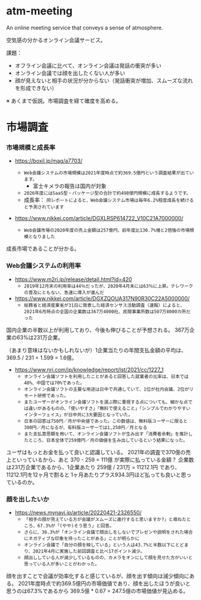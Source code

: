 # atm-meeting
An online meeting service that conveys a sense of atmosphere.

空気感の分かるオンライン会議サービス。

課題：
* オフライン会議に比べて、オンライン会議は発話の衝突が多い
* オンライン会議では顔を出したくない人が多い
* 顔が見えないと相手の状況が分からない（発話衝突が増加、スムーズな流れを形成できない）

※ あくまで仮説。市場調査を経て確度を高める。

# 市場調査

### 市場規模と成長率

* https://boxil.jp/mag/a7703/
  * `Web会議システムの市場規模は2021年度時点で約369.5億円という調査結果が出ています。`
    * 富士キメラの報告は国内が対象
  * `2026年度にはSaaS型・パッケージ型の合計で約498億円規模に成長するようです。`
  * 成長率： `同レポートによると、Web会議システム市場は毎年6.2%程度成長を続けると予測されています`

* https://www.nikkei.com/article/DGXLRSP614722_V10C21A7000000/
  * `Web会議市場の2020年度の売上金額は257億円、前年度比130.7%増と2倍強の市場規模となりました`

成長市場であることが分かる。
  
### Web会議システムの利用率

* https://www.m2ri.jp/release/detail.html?id=420
  * `2019年12月末の利用率は44％だったが、2020年4月末には63％に上昇。テレワークの普及にともない、急速に導入が進んだ`
* https://www.nikkei.com/article/DGXZQOUA317N90R30C22A5000000/
  * `総務省と経済産業省が31日に発表した経済センサス活動調査（速報）によると、2021年6月時点の全国の企業数は367万4000社、民間事業所数は507万8000カ所だった`

国内企業の半数以上が利用しており、今後も伸びることが予想される。
367万企業の63%は231万企業。

（あまり意味はないかもしれないが）1企業当たりの年間支払金額の平均は、369.5 / 231 = 1.599 = 1.6億。

* https://www.nri.com/jp/knowledge/report/lst/2021/cc/1227_1
  * `オンライン会議ソフトを利用したことがあると回答した就業者の比率は、日本では48%、中国では70%であった。`
  * `オンライン会議ソフトの主要な用途は日中で共通していて、1位が社内会議、2位がリモート研修であった。`
  * `またユーザーがオンライン会議ソフトを選ぶ際に重視する点についても、細かな点では違いがあるものの、「使いやすさ」「無料で使えること」「シンプルでわかりやすいインターフェイス」が日中共に3大要因となっていた。`
  * `日本の回答は750円／月が中央値であった。この数値は、無料版ユーザーに限ると300円／月になるが、有料版ユーザーでは1,250円／月となる`
  * `また支払意思額を用いて、オンライン会議ソフトが生み出す「消費者余剰」を推計したところ、日本全体で259億円／月の価値を生み出しているという結果になった。`

ユーザはもっとお金を払って良いと認識している。
2021年の調査で370億の売上といっているから、あと 370 - 259 = 111億 が実際に払っている金額？
企業数は231万企業であるから、1企業あたり 259億 / 231万 = 11212.1円 であり、11212.1円を12ヶ月で割ると 1ヶ月あたりプラス934.3円ほど払っても良いと思っているのか。

### 顔を出したいか

* https://news.mynavi.jp/article/20220421-2326550/
  * `「相手の顔が見えている方が会議がスムーズに進行すると思いますか?」と尋ねたところ、67.3%が「(やや)そう思う」と回答。`
  * `さらに、36.3%が「オンライン会議で顔出しをしないでプレゼンや説明をされた場合にネガティブな印象を持ったことがある」ことが明らかに`
  * `オンライン会議で「自分の顔を映している」という人は43.7%と半数以下にとどまり、2021年4月に実施した前回調査と比べ17ポイント減少。`
  * `顔出ししている人が減少しているものの、カメラをオンにして顔を見せた方がいいと思っている人が多いことがわかった。`


顔を出すことで会議が効率化すると感じているが、顔を出す傾向は減少傾向にある。
2021年度時点で約369.5億円の市場価値であり、顔を出したほうが良いと思うのは67.3%であるから 369.5億 * 0.67 = 247.5億の市場価値が見込める。
